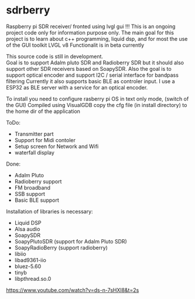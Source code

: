# sdrberry
Raspberry pi SDR receiver/ fronted using lvgl gui
!!! This is an ongoing project code only for information purpose only. 
The main goal for this project is to learn about c++ programming, liquid dsp, and for most the use of the GUI toolkit LVGL v8
Functionalit is in beta currently

This source code is still in development.  
Goal is to support Adalm pluto SDR and Radioberry SDR but it should also support other SDR receivers based on SoapySDR.
Also the goal is to support optical encoder and support I2C / serial interface for bandpass filtering
Currently it also supports basic BLE as controler input. I use a ESP32 as BLE server with a service for an optical encoder.

To install you need to configure rasberry pi OS in text only mode, (switch of the GUI)
Compiled using VisualGDB
copy the cfg file (in install directory) to the home dir of the application

ToDo:
- Transmitter part
- Support for Midi contoler
- Setup screen for Network and Wifi
- waterfall display

Done:
- Adalm Pluto
- Radioberry support
- FM broadband
- SSB support
- Basic BLE support


Installation of libraries is necessary:
- Liquid DSP
- Alsa audio
- SoapySDR
- SoapyPlutoSDR (support for Adalm Pluto SDR)
- SoapyRadioBerry (support radioberry)
- libiio
- libad9361-iio
- bluez-5.60
- tinyb
- libpthread.so.0




https://www.youtube.com/watch?v=ds-n-7sHXl8&t=2s
